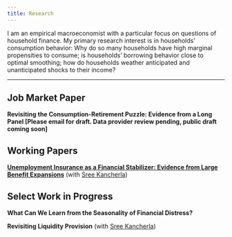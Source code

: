 ```yaml
---
title: Research
---
```


I am an empirical macroeconomist with a particular focus on questions of household finance. My primary research interest is in households’ consumption behavior: Why do so many households have high marginal propensities to consume; is households’ borrowing behavior close to optimal smoothing; how do households weather anticipated and unanticipated shocks to their income? 

---
## Job Market Paper

**Revisiting the Consumption-Retirement Puzzle: Evidence from a Long Panel [Please email for draft. Data provider review pending, public draft coming soon]**


## Working Papers

**[Unemployment Insurance as a Financial Stabilizer: Evidence from Large Benefit Expansions](/files/UI_Benefit_Expansions_and_Local_Financial_Distress.pdf)** (with [Sree Kancherla](https://sreekancherla.github.io/))


## Select Work in Progress

**What Can We Learn from the Seasonality of Financial Distress?**

**Revisiting Liquidity Provision** (with [Sree Kancherla](https://sreekancherla.github.io/))
